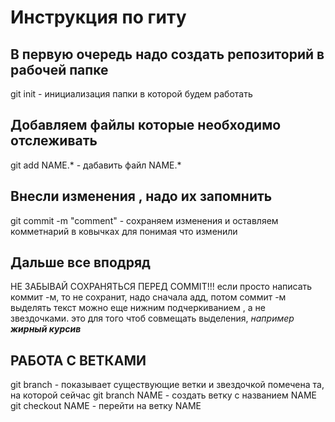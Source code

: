 # **Инструкция по гиту**
## **В первую очередь надо создать репозиторий в рабочей папке**
git init - инициализация папки в которой будем работать
## **Добавляем файлы которые необходимо отслеживать**
git add NAME.* - дабавить файл NAME.*
## **Внесли изменения , надо их запомнить**
git commit -m "comment" - сохраняем изменения и оставляем комметнарий в ковычках для понимая что изменили
## **Дальше все вподряд**
НЕ ЗАБЫВАЙ СОХРАНЯТЬСЯ ПЕРЕД COMMIT!!!
если просто написать коммит -м, то не сохранит, надо сначала адд,  потом соммит -м
выделять текст можно еще нижним подчеркиванием , а не звездочками. это для того чтоб совмещать выделения, *например __жирный курсив__*
## **РАБОТА С ВЕТКАМИ**
git branch - показывает существующие ветки и звездочкой помечена та, на которой сейчас
git branch NAME - создать ветку с названием NAME
git checkout NAME - перейти на ветку NAME
